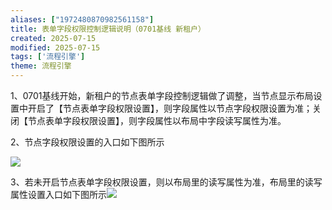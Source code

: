 ```yaml
---
aliases: ["1972480870982561158"]
title: 表单字段权限控制逻辑说明（0701基线 新租户）
created: 2025-07-15
modified: 2025-07-15
tags: ['流程引擎']
theme: 流程引擎
---
```


1、0701基线开始，新租户的节点表单字段控制逻辑做了调整，当节点显示布局设置中开启了【节点表单字段权限设置】，则字段属性以节点字段权限设置为准；关闭【节点表单字段权限设置】，则字段属性以布局中字段读写属性为准。

2、节点字段权限设置的入口如下图所示

![](3f91221b68768dd7204878632eebbfc1.jpg)

3、若未开启节点表单字段权限设置，则以布局里的读写属性为准，布局里的读写属性设置入口如下图所示![](3dd736a5d5729c89db5d4d1a900ff3d3.jpg)